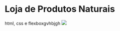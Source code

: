 # Loja de Produtos Naturais

html, css e flexboxgvhbjgh
<img src="https://github.com/dieegobs/loja-de-produtos-naturais/blob/main/images/Site.png?raw=true"/>
